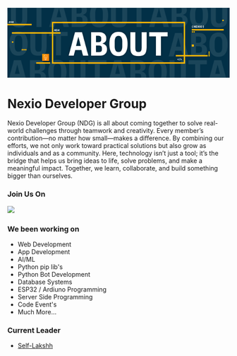 
![About Us](ReadMeFiles/aboutus.png)

# Nexio Developer Group

Nexio Developer Group (NDG) is all about coming together to solve real-world challenges through teamwork and creativity. Every member’s contribution—no matter how small—makes a difference. By combining our efforts, we not only work toward practical solutions but also grow as individuals and as a community. Here, technology isn’t just a tool; it’s the bridge that helps us bring ideas to life, solve problems, and make a meaningful impact. Together, we learn, collaborate, and build something bigger than ourselves.

### Join Us On

<a href="https://www.instagram.com/self.nasu/"><img src="https://img.shields.io/badge/Discord-E69200?style=for-the-badge&logo=discord&logoColor=white"/> </a>


### We been working on
- Web Development
- App Development
- AI/ML
- Python pip lib's
- Python Bot Development
- Database Systems
- ESP32 / Ardiuno Programming
- Server Side Programming
- Code Event's
- Much More...

### Current Leader

- [Self-Lakshh](https://github.com/Self-Lakshh)

